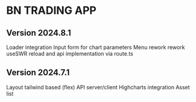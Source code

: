 # BN TRADING APP

## Version 2024.8.1

Loader integration
Input form for chart parameters
Menu rework
rework useSWR reload and api implementation via route.ts

## Version 2024.7.1

Layout tailwind based (flex)
API server/client
Highcharts integration
Asset list